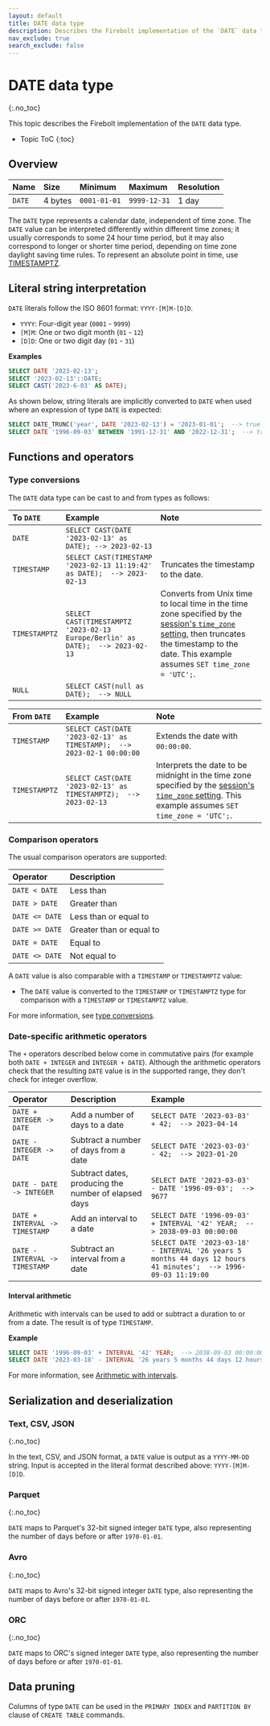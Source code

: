 ```yaml
---
layout: default
title: DATE data type
description: Describes the Firebolt implementation of the `DATE` data type
nav_exclude: true
search_exclude: false
---
```


# DATE data type
{:.no_toc}

This topic describes the Firebolt implementation of the `DATE` data type.

* Topic ToC
{:toc}

## Overview

| Name   | Size    | Minimum      | Maximum      | Resolution |
| :----- | :------ | :----------- | :----------- | :--------- |
| `DATE` | 4 bytes | `0001-01-01` | `9999-12-31` | 1 day      |

The `DATE` type represents a calendar date, independent of time zone. 
The `DATE` value can be interpreted differently within different time zones; it usually corresponds to some 24 hour time period, but it may also correspond to longer or shorter time period, depending on time zone daylight saving time rules. 
To represent an absolute point in time, use [TIMESTAMPTZ](timestamptz-data-type.md).

## Literal string interpretation

`DATE` literals follow the ISO 8601 format: `YYYY-[M]M-[D]D`.

* `YYYY`: Four-digit year (`0001` - `9999`)
* `[M]M`: One or two digit month (`01` - `12`)
* `[D]D`: One or two digit day (`01` - `31`)

**Examples**

```sql
SELECT DATE '2023-02-13';
SELECT '2023-02-13'::DATE;
SELECT CAST('2023-6-03' AS DATE);
```

As shown below, string literals are implicitly converted to `DATE` when used where an expression of type `DATE` is expected:

```sql
SELECT DATE_TRUNC('year', DATE '2023-02-13') = '2023-01-01';  --> true
SELECT DATE '1996-09-03' BETWEEN '1991-12-31' AND '2022-12-31';  --> true
```

## Functions and operators

### Type conversions

The `DATE` data type can be cast to and from types as follows: 

| To `DATE`     | Example                                                                        | Note                                                                                                                                                                                                |
| :------------ | :----------------------------------------------------------------------------- | :-------------------------------------------------------------------------------------------------------------------------------------------------------------------------------------------------- |
| `DATE`        | `SELECT CAST(DATE '2023-02-13' as DATE); --> 2023-02-13`                       |                                                                                                                                                                                                     |
| `TIMESTAMP`   | `SELECT CAST(TIMESTAMP '2023-02-13 11:19:42' as DATE);  --> 2023-02-13`        | Truncates the timestamp to the date.                                                                                                                                                                |
| `TIMESTAMPTZ` | `SELECT CAST(TIMESTAMPTZ '2023-02-13 Europe/Berlin' as DATE);  --> 2023-02-13` | Converts from Unix time to local time in the time zone specified by the [session's `time_zone` setting](../Reference/system-settings.md#set-time-zone), then truncates the timestamp to the date. This example assumes `SET time_zone = 'UTC';`. |
| `NULL`        | `SELECT CAST(null as DATE);  --> NULL`                                         |                                                                                                                                                                                                     |

| From `DATE`   | Example                                                                | Note                                                                                                                                               |
| :------------ | :--------------------------------------------------------------------- | :------------------------------------------------------------------------------------------------------------------------------------------------- |
| `TIMESTAMP`   | `SELECT CAST(DATE '2023-02-13' as TIMESTAMP);  --> 2023-02-1 00:00:00` | Extends the date with `00:00:00`.                                                                                                                  |
| `TIMESTAMPTZ` | `SELECT CAST(DATE '2023-02-13' as TIMESTAMPTZ);  --> 2023-02-13`       | Interprets the date to be midnight in the time zone specified by the [session's `time_zone` setting](../Reference/system-settings.md#set-time-zone). This example assumes `SET time_zone = 'UTC';`. |

### Comparison operators

The usual comparison operators are supported:

| Operator       | Description              |
| :------------- | :----------------------- |
| `DATE < DATE`  | Less than                |
| `DATE > DATE`  | Greater than             |
| `DATE <= DATE` | Less than or equal to    |
| `DATE >= DATE` | Greater than or equal to |
| `DATE = DATE`  | Equal to                 |
| `DATE <> DATE` | Not equal to             |

A `DATE` value is also comparable with a `TIMESTAMP` or `TIMESTAMPTZ` value:

* The `DATE` value is converted to the `TIMESTAMP` or `TIMESTAMPTZ` type for comparison with a `TIMESTAMP` or `TIMESTAMPTZ` value.

For more information, see [type conversions](#type-conversions).

### Date-specific arithmetic operators

The `+` operators described below come in commutative pairs (for example both `DATE + INTEGER` and `INTEGER + DATE`).
Although the arithmetic operators check that the resulting `DATE` value is in the supported range, they don't check for integer overflow.

| Operator                       | Description                                          | Example                                                                                                         |
| :----------------------------- | :--------------------------------------------------- | :-------------------------------------------------------------------------------------------------------------- |
| `DATE + INTEGER -> DATE`       | Add a number of days to a date                       | `SELECT DATE '2023-03-03' + 42;  --> 2023-04-14`                                                                |
| `DATE - INTEGER -> DATE`       | Subtract a number of days from a date                | `SELECT DATE '2023-03-03' - 42;  --> 2023-01-20`                                                                |
| `DATE - DATE -> INTEGER`       | Subtract dates, producing the number of elapsed days | `SELECT DATE '2023-03-03' - DATE '1996-09-03';  --> 9677`                                                       |
| `DATE + INTERVAL -> TIMESTAMP` | Add an interval to a date                            | `SELECT DATE '1996-09-03' + INTERVAL '42' YEAR;  --> 2038-09-03 00:00:00`                                       |
| `DATE - INTERVAL -> TIMESTAMP` | Subtract an interval from a date                     | `SELECT DATE '2023-03-18' - INTERVAL '26 years 5 months 44 days 12 hours 41 minutes';  --> 1996-09-03 11:19:00` |

#### Interval arithmetic

Arithmetic with intervals can be used to add or subtract a duration to or from a date.
The result is of type `TIMESTAMP`.

**Example**

```sql
SELECT DATE '1996-09-03' + INTERVAL '42' YEAR;  --> 2038-09-03 00:00:00
SELECT DATE '2023-03-18' - INTERVAL '26 years 5 months 44 days 12 hours 41 minutes';  --> 1996-09-03 11:19:00
```

For more information, see [Arithmetic with intervals](../Reference/interval-arithmetic.md).

## Serialization and deserialization

### Text, CSV, JSON
{:.no_toc}

In the text, CSV, and JSON format, a `DATE` value is output as a `YYYY-MM-DD` string. Input is accepted in the literal format described above: `YYYY-[M]M-[D]D`.

### Parquet
{:.no_toc}

`DATE` maps to Parquet's 32-bit signed integer `DATE` type, also representing the number of days before or after `1970-01-01`.

### Avro
{:.no_toc}

`DATE` maps to Avro's 32-bit signed integer `DATE` type, also representing the number of days before or after `1970-01-01`.

### ORC
{:.no_toc}

`DATE` maps to ORC's signed integer `DATE` type, also representing the number of days before or after `1970-01-01`.

## Data pruning

Columns of type `DATE` can be used in the `PRIMARY INDEX` and `PARTITION BY` clause of `CREATE TABLE` commands.
